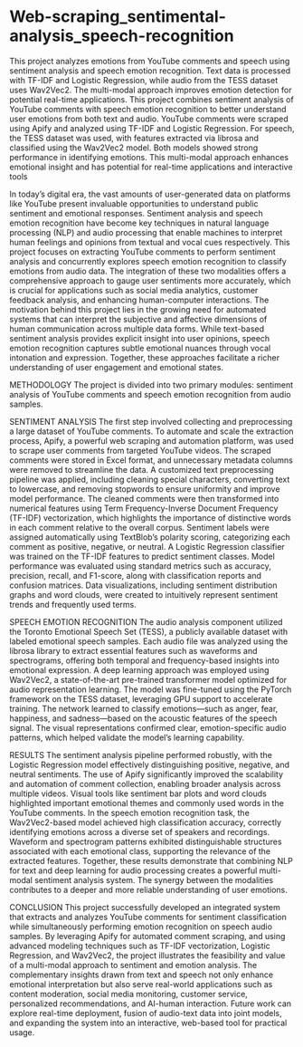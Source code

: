 # Web-scraping_sentimental-analysis_speech-recognition
This project analyzes emotions from YouTube comments and speech using sentiment analysis and speech emotion recognition. Text data is processed with TF-IDF and Logistic Regression, while audio from the TESS dataset uses Wav2Vec2. The multi-modal approach improves emotion detection for potential real-time applications.
This project combines sentiment analysis of YouTube comments with speech emotion recognition to better understand user emotions from both text and audio. YouTube comments were scraped using Apify and analyzed using TF-IDF and Logistic Regression. For speech, the TESS dataset was used, with features extracted via librosa and classified using the Wav2Vec2 model. Both models showed strong performance in identifying emotions. This multi-modal approach enhances emotional insight and has potential for real-time applications and interactive tools

In today’s digital era, the vast amounts of user-generated data on platforms like YouTube present invaluable opportunities to understand public sentiment and emotional responses. Sentiment analysis and speech emotion recognition have become key techniques in natural language processing (NLP) and audio processing that enable machines to interpret human feelings and opinions from textual and vocal cues respectively. 
This project focuses on extracting YouTube comments to perform sentiment analysis and concurrently explores speech emotion recognition to classify emotions from audio data. The integration of these two modalities offers a comprehensive approach to gauge user sentiments more accurately, which is crucial for applications such as social media analytics, customer feedback analysis, and enhancing human-computer interactions.
The motivation behind this project lies in the growing need for automated systems that can interpret the subjective and affective dimensions of human communication across multiple data forms. While text-based sentiment analysis provides explicit insight into user opinions, speech emotion recognition captures subtle emotional nuances through vocal intonation and expression. Together, these approaches facilitate a richer understanding of user engagement and emotional states.

METHODOLOGY
The project is divided into two primary modules: sentiment analysis of YouTube comments and speech emotion recognition from audio samples.

SENTIMENT ANALYSIS
The first step involved collecting and preprocessing a large dataset of YouTube comments. To automate and scale the extraction process, Apify, a powerful web scraping and automation platform, was used to scrape user comments from targeted YouTube videos. The scraped comments were stored in Excel format, and unnecessary metadata columns were removed to streamline the data. A customized text preprocessing pipeline was applied, including cleaning special characters, converting text to lowercase, and removing stopwords to ensure uniformity and improve model performance.
The cleaned comments were then transformed into numerical features using Term Frequency-Inverse Document Frequency (TF-IDF) vectorization, which highlights the importance of distinctive words in each comment relative to the overall corpus. Sentiment labels were assigned automatically using TextBlob’s polarity scoring, categorizing each comment as positive, negative, or neutral. A Logistic Regression classifier was trained on the TF-IDF features to predict sentiment classes. Model performance was evaluated using standard metrics such as accuracy, precision, recall, and F1-score, along with classification reports and confusion matrices. Data visualizations, including sentiment distribution graphs and word clouds, were created to intuitively represent sentiment trends and frequently used terms.

SPEECH EMOTION RECOGNITION
The audio analysis component utilized the Toronto Emotional Speech Set (TESS), a publicly available dataset with labeled emotional speech samples. Each audio file was analyzed using the librosa library to extract essential features such as waveforms and spectrograms, offering both temporal and frequency-based insights into emotional expression.
A deep learning approach was employed using Wav2Vec2, a state-of-the-art pre-trained transformer model optimized for audio representation learning. The model was fine-tuned using the PyTorch framework on the TESS dataset, leveraging GPU support to accelerate training. The network learned to classify emotions—such as anger, fear, happiness, and sadness—based on the acoustic features of the speech signal. The visual representations confirmed clear, emotion-specific audio patterns, which helped validate the model’s learning capability.

RESULTS
The sentiment analysis pipeline performed robustly, with the Logistic Regression model effectively distinguishing positive, negative, and neutral sentiments. The use of Apify significantly improved the scalability and automation of comment collection, enabling broader analysis across multiple videos. Visual tools like sentiment bar plots and word clouds highlighted important emotional themes and commonly used words in the YouTube comments.
In the speech emotion recognition task, the Wav2Vec2-based model achieved high classification accuracy, correctly identifying emotions across a diverse set of speakers and recordings. Waveform and spectrogram patterns exhibited distinguishable structures associated with each emotional class, supporting the relevance of the extracted features.
Together, these results demonstrate that combining NLP for text and deep learning for audio processing creates a powerful multi-modal sentiment analysis system. The synergy between the modalities contributes to a deeper and more reliable understanding of user emotions.

CONCLUSION
This project successfully developed an integrated system that extracts and analyzes YouTube comments for sentiment classification while simultaneously performing emotion recognition on speech audio samples. By leveraging Apify for automated comment scraping, and using advanced modeling techniques such as TF-IDF vectorization, Logistic Regression, and Wav2Vec2, the project illustrates the feasibility and value of a multi-modal approach to sentiment and emotion analysis.
The complementary insights drawn from text and speech not only enhance emotional interpretation but also serve real-world applications such as content moderation, social media monitoring, customer service, personalized recommendations, and AI-human interaction. Future work can explore real-time deployment, fusion of audio-text data into joint models, and expanding the system into an interactive, web-based tool for practical usage.
